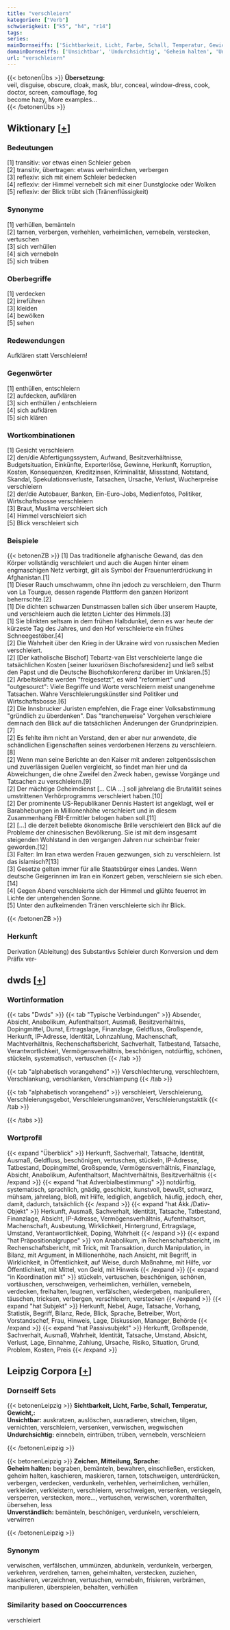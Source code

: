 ```yaml
---
title: "verschleiern"
kategorien: ["Verb"]
schwierigkeit: ["k5", "h4", "r14"]
tags:
series:
mainDornseiffs: ['Sichtbarkeit, Licht, Farbe, Schall, Temperatur, Gewicht,', 'Zeichen, Mitteilung, Sprache']
domainDornseiffs: ['Unsichtbar', 'Undurchsichtig', 'Geheim halten', 'Unverständlich']
url: "verschleiern"
---
```


{{< betonenÜbs >}}
**Übersetzung:**  
veil, disguise, obscure, cloak, mask, blur, conceal, window-dress, cook, doctor, screen, camouflage, fog  
become hazy, More examples...  
{{< /betonenÜbs >}}

## Wiktionary [[+](https://de.wiktionary.org/wiki/verschleiern)]

### Bedeutungen
[1] transitiv: vor etwas einen Schleier geben  
[2] transitiv, übertragen: etwas verheimlichen, verbergen  
[3] reflexiv: sich mit einem Schleier bedecken  
[4] reflexiv: der Himmel vernebelt sich mit einer Dunstglocke oder Wolken  
[5] reflexiv: der Blick trübt sich (Tränenflüssigkeit)  

### Synonyme
[1] verhüllen, bemänteln  
[2] tarnen, verbergen, verhehlen, verheimlichen, vernebeln, verstecken, vertuschen  
[3] sich verhüllen  
[4] sich vernebeln  
[5] sich trüben  

### Oberbegriffe
[1] verdecken  
[2] irreführen  
[3] kleiden  
[4] bewölken  
[5] sehen  

### Redewendungen
Aufklären statt Verschleiern!  

### Gegenwörter
[1] enthüllen, entschleiern  
[2] aufdecken, aufklären  
[3] sich enthüllen / entschleiern  
[4] sich aufklären  
[5] sich klären  

### Wortkombinationen
[1] Gesicht verschleiern  
[2] den/die Abfertigungssystem, Aufwand, Besitzverhältnisse, Budgetsituation, Einkünfte, Exporterlöse, Gewinne, Herkunft, Korruption, Kosten, Konsequenzen, Kreditzinsen, Kriminalität, Missstand, Notstand, Skandal, Spekulationsverluste, Tatsachen, Ursache, Verlust, Wucherpreise verschleiern  
[2] der/die Autobauer, Banken, Ein-Euro-Jobs, Medienfotos, Politiker, Wirtschaftsbosse verschleiern  
[3] Braut, Muslima verschleiert sich  
[4] Himmel verschleiert sich  
[5] Blick verschleiert sich  

### Beispiele
{{< betonenZB >}}
[1] Das traditionelle afghanische Gewand, das den Körper vollständig verschleiert und auch die Augen hinter einem engmaschigen Netz verbirgt, gilt als Symbol der Frauenunterdrückung in Afghanistan.[1]  
[1] Dieser Rauch umschwamm, ohne ihn jedoch zu verschleiern, den Thurm von La Tourgue, dessen ragende Plattform den ganzen Horizont beherrschte.[2]  
[1] Die dichten schwarzen Dunstmassen ballen sich über unserem Haupte, und verschleiern auch die letzten Lichter des Himmels.[3]  
[1] Sie blinkten seltsam in dem frühen Halbdunkel, denn es war heute der kürzeste Tag des Jahres, und den Hof verschleierte ein frühes Schneegestöber.[4]  
[2] Die Wahrheit über den Krieg in der Ukraine wird von russischen Medien verschleiert.  
[2] [Der katholische Bischof] Tebartz-van Elst verschleierte lange die tatsächlichen Kosten [seiner luxuriösen Bischofsresidenz] und ließ selbst den Papst und die Deutsche Bischofskonferenz darüber im Unklaren.[5]  
[2] Arbeitskräfte werden "freigesetzt", es wird "reformiert" und "outgesourct": Viele Begriffe und Worte verschleiern meist unangenehme Tatsachen. Wahre Verschleierungskünstler sind Politiker und Wirtschaftsbosse.[6]  
[2] Die Innsbrucker Juristen empfehlen, die Frage einer Volksabstimmung "gründlich zu überdenken". Das "tranchenweise" Vorgehen verschleiere demnach den Blick auf die tatsächlichen Änderungen der Grundprinzipien.[7]  
[2] Es fehlte ihm nicht an Verstand, den er aber nur anwendete, die schändlichen Eigenschaften seines verdorbenen Herzens zu verschleiern.[8]  
[2] Wenn man seine Berichte an den Kaiser mit anderen zeitgenössischen und zuverlässigen Quellen vergleicht, so findet man hier und da Abweichungen, die ohne Zweifel den Zweck haben, gewisse Vorgänge und Tatsachen zu verschleiern.[9]  
[2] Der mächtige Geheimdienst [… CIA …] soll jahrelang die Brutalität seines umstrittenen Verhörprogramms verschleiert haben.[10]  
[2] Der prominente US-Republikaner Dennis Hastert ist angeklagt, weil er Barabhebungen in Millionenhöhe verschleiert und in diesem Zusammenhang FBI-Ermittler belogen haben soll.[11]  
[2] […] die derzeit beliebte ökonomische Brille verschleiert den Blick auf die Probleme der chinesischen Bevölkerung. Sie ist mit dem insgesamt steigenden Wohlstand in den vergangen Jahren nur scheinbar freier geworden.[12]  
[3] Falter: Im Iran etwa werden Frauen gezwungen, sich zu verschleiern. Ist das islamisch?[13]  
[3] Gesetze gelten immer für alle Staatsbürger eines Landes. Wenn deutsche Geigerinnen im Iran ein Konzert geben, verschleiern sie sich eben.[14]  
[4] Gegen Abend verschleierte sich der Himmel und glühte feuerrot im Lichte der untergehenden Sonne.  
[5] Unter den aufkeimenden Tränen verschleierte sich ihr Blick.  

{{< /betonenZB >}}
### Herkunft
Derivation (Ableitung) des Substantivs Schleier durch Konversion und dem Präfix ver-  



## dwds [[+](https://www.dwds.de/wb/verschleiern)]

### Wortinformation
{{< tabs "Dwds" >}}
{{< tab "Typische Verbindungen" >}}
Absender, Absicht, Anabolikum, Aufenthaltsort, Ausmaß, Besitzverhältnis, Dopingmittel, Dunst, Ertragslage, Finanzlage, Geldfluss, Großspende, Herkunft, IP-Adresse, Identität, Lohnzahlung, Machenschaft, Machtverhältnis, Rechenschaftsbericht, Sachverhalt, Tatbestand, Tatsache, Verantwortlichkeit, Vermögensverhältnis, beschönigen, notdürftig, schönen, stückeln, systematisch, vertuschen
{{< /tab >}}

{{< tab "alphabetisch vorangehend" >}}
Verschlechterung, verschlechtern, Verschlankung, verschlanken, Verschlampung
{{< /tab >}}

{{< tab "alphabetisch vorangehend" >}}
verschleiert, Verschleierung, Verschleierungsgebot, Verschleierungsmanöver, Verschleierungstaktik
{{< /tab >}}

{{< /tabs >}}

### Wortprofil
{{< expand "Überblick" >}} Herkunft, Sachverhalt, Tatsache, Identität, Ausmaß, Geldfluss, beschönigen, vertuschen, stückeln, IP-Adresse, Tatbestand, Dopingmittel, Großspende, Vermögensverhältnis, Finanzlage, Absicht, Anabolikum, Aufenthaltsort, Machtverhältnis, Besitzverhältnis {{< /expand >}}
{{< expand "hat Adverbialbestimmung" >}} notdürftig, systematisch, sprachlich, gnädig, geschickt, kunstvoll, bewußt, schwarz, mühsam, jahrelang, bloß, mit Hilfe, lediglich, angeblich, häufig, jedoch, eher, damit, dadurch, tatsächlich {{< /expand >}}
{{< expand "hat Akk./Dativ-Objekt" >}} Herkunft, Ausmaß, Sachverhalt, Identität, Tatsache, Tatbestand, Finanzlage, Absicht, IP-Adresse, Vermögensverhältnis, Aufenthaltsort, Machenschaft, Ausbeutung, Wirklichkeit, Hintergrund, Ertragslage, Umstand, Verantwortlichkeit, Doping, Wahrheit {{< /expand >}}
{{< expand "hat Präpositionalgruppe" >}} von Anabolikum, in Rechenschaftsbericht, im Rechenschaftsbericht, mit Trick, mit Transaktion, durch Manipulation, in Bilanz, mit Argument, in Millionenhöhe, nach Ansicht, mit Begriff, in Wirklichkeit, in Öffentlichkeit, auf Weise, durch Maßnahme, mit Hilfe, vor Öffentlichkeit, mit Mittel, von Geld, mit Hinweis {{< /expand >}}
{{< expand "in Koordination mit" >}} stückeln, vertuschen, beschönigen, schönen, vortäuschen, verschweigen, verheimlichen, verhüllen, vernebeln, verdecken, freihalten, leugnen, verfälschen, wiedergeben, manipulieren, täuschen, tricksen, verbergen, verschleiern, verstecken {{< /expand >}}
{{< expand "hat Subjekt" >}} Herkunft, Nebel, Auge, Tatsache, Vorhang, Statistik, Begriff, Bilanz, Rede, Blick, Sprache, Betreiber, Wort, Vorstandschef, Frau, Hinweis, Lage, Diskussion, Manager, Behörde {{< /expand >}}
{{< expand "hat Passivsubjekt" >}} Herkunft, Großspende, Sachverhalt, Ausmaß, Wahrheit, Identität, Tatsache, Umstand, Absicht, Verlust, Lage, Einnahme, Zahlung, Ursache, Risiko, Situation, Grund, Problem, Kosten, Preis {{< /expand >}}

## Leipzig Corpora [[+](https://corpora.uni-leipzig.de/en/res?word=verschleiern&corpusId=deu_newscrawl-public_2018)]

### Dornseiff Sets
{{< betonenLeipzig >}}
**Sichtbarkeit, Licht, Farbe, Schall, Temperatur, Gewicht,:**  
**Unsichtbar:** auskratzen, auslöschen, ausradieren, streichen, tilgen, vernichten, verschleiern, versenken, verwischen, wegwischen  
**Undurchsichtig:** einnebeln, eintrüben, trüben, vernebeln, verschleiern  

{{< /betonenLeipzig >}}


{{< betonenLeipzig >}}
**Zeichen, Mitteilung, Sprache:**  
**Geheim halten:** begraben, bemänteln, bewahren, einschließen, ersticken, geheim halten, kaschieren, maskieren, tarnen, totschweigen, unterdrücken, verbergen, verdecken, verdunkeln, verhehlen, verheimlichen, verhüllen, verkleiden, verkleistern, verschleiern, verschweigen, versenken, versiegeln, versperren, verstecken, more..., vertuschen, verwischen, vorenthalten, übersehen, less  
**Unverständlich:** bemänteln, beschönigen, verdunkeln, verschleiern, verwirren  

{{< /betonenLeipzig >}}

### Synonym
verwischen, verfälschen, ummünzen, abdunkeln, verdunkeln, verbergen, verkehren, verdrehen, tarnen, geheimhalten, verstecken, zuziehen, kaschieren, verzeichnen, vertuschen, vernebeln, frisieren, verbrämen, manipulieren, überspielen, behalten, verhüllen


### Similarity based on Cooccurrences
verschleiert

